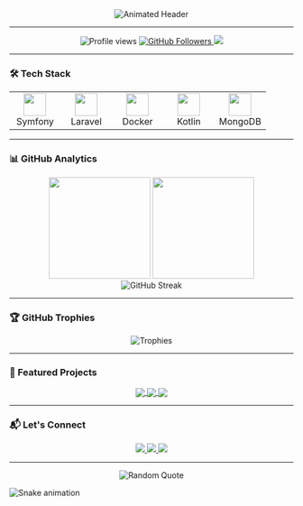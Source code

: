 <!-- En-tête animé personnalisé -->
<div align="center">
  <img src="https://readme-typing-svg.demolab.com?font=Fira+Code&weight=600&size=26&duration=4000&pause=1000&color=6B46C1&center=true&vCenter=true&width=460&lines=Hi+👋,+I'm+Maxime+Capel;Full-Stack+Developer+🚀;Master's+in+CS+@+Bordeaux+🎓;Open-Source+Enthusiast+❤️" alt="Animated Header" />
</div>

---

<!-- Badges dynamiques -->
<p align="center">
  <img src="https://komarev.com/ghpvc/?username=fortyup&label=Profile+Views&color=6B46C1&style=flat" alt="Profile views" />
  <a href="https://github.com/fortyup?tab=followers">
    <img src="https://img.shields.io/github/followers/fortyup?label=Followers&style=social&color=6B46C1" alt="GitHub Followers"/>
  </a>
  <a href="https://linkedin.com/in/maximecapel">
    <img src="https://img.shields.io/badge/-LinkedIn-0077B5?style=flat&logo=linkedin&logoColor=white"/>
  </a>
</p>

---

### 🛠️ Tech Stack

<table align="center">
  <tr>
    <td align="center" width="20%">
      <img src="https://cdn.jsdelivr.net/gh/devicons/devicon/icons/symfony/symfony-original.svg" width="40" height="40"/>
      <br>Symfony
    </td>
    <td align="center" width="20%">
      <img src="https://cdn.jsdelivr.net/gh/devicons/devicon/icons/laravel/laravel-original.svg" width="40" height="40"/>
      <br>Laravel
    </td>
    <td align="center" width="20%">
      <img src="https://cdn.jsdelivr.net/gh/devicons/devicon/icons/docker/docker-original.svg" width="40" height="40"/>
      <br>Docker
    </td>
    <td align="center" width="20%">
      <img src="https://cdn.jsdelivr.net/gh/devicons/devicon/icons/kotlin/kotlin-original.svg" width="40" height="40"/>
      <br>Kotlin
    </td>
    <td align="center" width="20%">
      <img src="https://cdn.jsdelivr.net/gh/devicons/devicon/icons/mongodb/mongodb-original.svg" width="40" height="40"/>
      <br>MongoDB
    </td>
  </tr>
</table>

---

### 📊 GitHub Analytics

<div align="center">
  <img height="180em" src="https://github-readme-stats.vercel.app/api?username=fortyup&show_icons=true&theme=radical&include_all_commits=true&count_private=true"/>
  <img height="180em" src="https://github-readme-stats.vercel.app/api/top-langs/?username=fortyup&layout=compact&langs_count=8&theme=radical&hide=procfile"/>
</div>

<div align="center">
  <img src="https://streak-stats.demolab.com?user=fortyup&theme=radical&date_format=j%20M%5B%20Y%5D" alt="GitHub Streak"/>
</div>

---

### 🏆 GitHub Trophies

<div align="center">
  <img src="https://github-profile-trophy.vercel.app/?username=fortyup&theme=radical&row=2&column=4&margin-w=15&margin-h=15" alt="Trophies"/>
</div>

---

### 🚀 Featured Projects

<div align="center">
  <a href="https://github.com/fortyup/CineFlixAPI">
    <img align="center" src="https://github-readme-stats.vercel.app/api/pin/?username=fortyup&repo=CineFlixAPI&theme=vision-friendly-dark" />
  </a>
  <a href="https://github.com/fortyup/pokemon-tcg">
    <img align="center" src="https://github-readme-stats.vercel.app/api/pin/?username=fortyup&repo=pokemon-tcg&theme=vision-friendly-dark" />
  </a>
  <a href="https://github.com/Pablo-Rio/MyTodoList">
    <img align="center" src="https://github-readme-stats.vercel.app/api/pin/?username=Pablo-Rio&repo=MyTodoList&theme=vision-friendly-dark" />
  </a>
</div>

---

### 📬 Let's Connect

<p align="center">
  <a href="https://www.linkedin.com/in/maximecapel/">
    <img src="https://img.shields.io/badge/LinkedIn-0077B5?style=for-the-badge&logo=linkedin&logoColor=white"/>
  </a>
  <a href="https://x.com/fortyup_">
    <img src="https://img.shields.io/badge/X-000000?style=for-the-badge&logo=x&logoColor=white"/>
  </a>
  <a href="mailto:maxime.capel@u-bordeaux.fr">
    <img src="https://img.shields.io/badge/Gmail-D14836?style=for-the-badge&logo=gmail&logoColor=white"/>
  </a>
</p>

---

<div align="center">
  <img src="https://quotes-github-readme.vercel.app/api?type=horizontal&theme=radical" alt="Random Quote"/>
</div>

![Snake animation](https://github.com/fortyup/fortyup/blob/output/github-contribution-grid-snake.svg)
